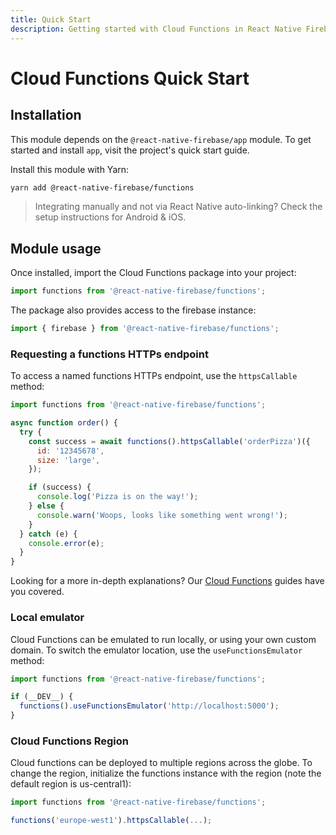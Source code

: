 ```yaml
---
title: Quick Start
description: Getting started with Cloud Functions in React Native Firebase
---
```


# Cloud Functions Quick Start

## Installation

This module depends on the `@react-native-firebase/app` module. To get started and install `app`,
visit the project's <Anchor version={false} group={false} href="/quick-start">quick start</Anchor> guide.

Install this module with Yarn:

```bash
yarn add @react-native-firebase/functions
```

> Integrating manually and not via React Native auto-linking? Check the setup instructions for <Anchor version group href="/android">Android</Anchor> & <Anchor version group href="/ios">iOS</Anchor>.

## Module usage

Once installed, import the Cloud Functions package into your project:

```js
import functions from '@react-native-firebase/functions';
```

The package also provides access to the firebase instance:

```js
import { firebase } from '@react-native-firebase/functions';
```

### Requesting a functions HTTPs endpoint

To access a named functions HTTPs endpoint, use the `httpsCallable` method:

```js
import functions from '@react-native-firebase/functions';

async function order() {
  try {
    const success = await functions().httpsCallable('orderPizza')({
      id: '12345678',
      size: 'large',
    });

    if (success) {
      console.log('Pizza is on the way!');
    } else {
      console.warn('Woops, looks like something went wrong!');
    }
  } catch (e) {
    console.error(e);
  }
}
```

Looking for a more in-depth explanations? Our [Cloud Functions](/guides?tags=functions) guides have you covered.

### Local emulator

Cloud Functions can be emulated to run locally, or using your own custom domain. To switch the
emulator location, use the `useFunctionsEmulator` method:

```js
import functions from '@react-native-firebase/functions';

if (__DEV__) {
  functions().useFunctionsEmulator('http://localhost:5000');
}
```

### Cloud Functions Region

Cloud functions can be deployed to multiple regions across the globe. To change the region,
initialize the functions instance with the region (note the default region is us-central1):

```js
import functions from '@react-native-firebase/functions';

functions('europe-west1').httpsCallable(...);
```
